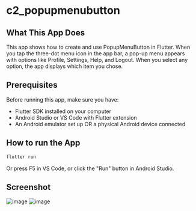 # c2_popupmenubutton

## What This App Does
This app shows how to create and use PopupMenuButton in Flutter. When you tap the three-dot menu icon in the app bar, a pop-up menu appears with options like Profile, Settings, Help, and Logout. When you select any option, the app displays which item you chose.

## Prerequisites
Before running this app, make sure you have:
- Flutter SDK installed on your computer
- Android Studio or VS Code with Flutter extension
- An Android emulator set up OR a physical Android device connected
## How to run the App
```markdown
flutter run
``` 
Or press F5 in VS Code, or click the "Run" button in Android Studio.

## Screenshot
![image](https://github.com/user-attachments/assets/1b2ec6b9-edb1-4169-a16f-cc237dea49f4)
![image](https://github.com/user-attachments/assets/45cd6e35-6622-4e89-876c-deea6457da19)




